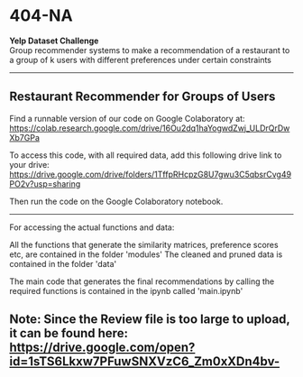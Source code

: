 # 404-NA

<b>Yelp Dataset Challenge</b> <br>
Group recommender systems to make a recommendation of a restaurant to a group of k users with different preferences under certain constraints 


----
Restaurant Recommender for Groups of Users
----

Find a runnable version of our code on Google Colaboratory at:
https://colab.research.google.com/drive/16Ou2dq1haYogwdZwj_ULDrQrDwXb7GPa

To access this code, with all required data, add this following drive link to your drive:
https://drive.google.com/drive/folders/1TffpRHcpzG8U7gwu3C5qbsrCvg49PO2v?usp=sharing

Then run the code on the Google Colaboratory notebook.

----

For accessing the actual functions and data:

All the functions that generate the similarity matrices, preference scores etc, are contained in the folder 'modules'
The cleaned and pruned data is contained in the folder 'data'

The main code that generates the final recommendations by calling the required functions is contained in the ipynb called 'main.ipynb'

Note: Since the Review file is too large to upload, it can be found here: https://drive.google.com/open?id=1sTS6Lkxw7PFuwSNXVzC6_Zm0xXDn4bv-
----
